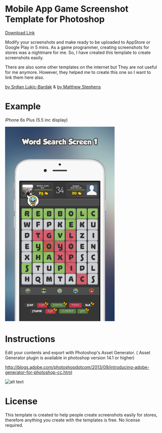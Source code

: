 # Mobile App Game Screenshot Template for Photoshop

[Download Link](https://mega.nz/#!YO5GCAJZ!D0Vclw1dP4MdI-Tesj3r7GzYp-y0JEDVWjQMVryIPHw)

Modify your screenshots and make ready to be uploaded to AppStore or Google Play in 5 mins. As a game programmer, creating screenshots for stores was a nightmare for me. So, I have created this template to create screenshots easily.

There are also some other templates on the internet but They are not useful for me anymore. However, they helped me to create this one so I want to link them here also.

[by Srdjan Lukic-Bardak](https://dribbble.com/shots/1785333-AppStore-Screenshot-Template-PSD)
&
[by Matthew Stephens](https://dribbble.com/shots/2153799-App-Store-Screenshots-Template-PSD-CC-2015)

# Example
iPhone 6s Plus (5.5 inc display)

<img src="https://github.com/mertkurum/Mobile-App-Game-Screenshot-Template/blob/master/Example/iphone6plus-screen1.jpg?raw=true" width="360">

# Instructions
Edit your contents and export with Photoshop's Asset Generator. ( Asset Generator plugin is available in photoshop version 14.1 or higher)

http://blogs.adobe.com/photoshopdotcom/2013/09/introducing-adobe-generator-for-photoshop-cc.html


![alt text](https://image.ibb.co/f9fgRa/dest.png)


# License
This template is created to help people create screenshots easily for stores, therefore anything you create with the templates is free. No license required.
